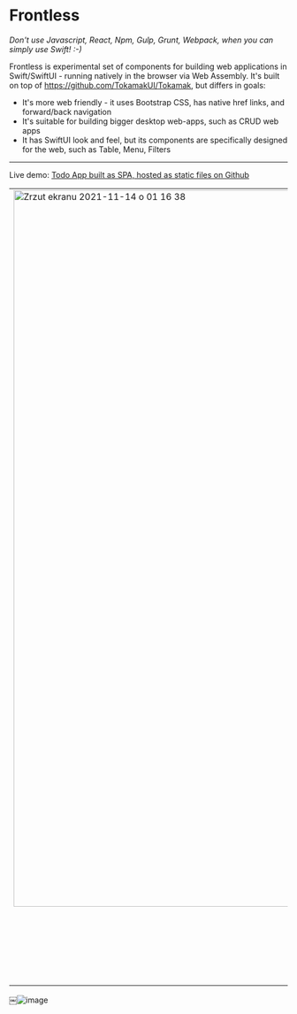 # Frontless 


_Don't use Javascript, React, Npm, Gulp, Grunt, Webpack, when you can simply use Swift! :-)_

Frontless is experimental set of components for building web applications in Swift/SwiftUI - running natively in the browser via Web Assembly.
It's built on top of https://github.com/TokamakUI/Tokamak, but differs in goals:

* It's more web friendly - it uses Bootstrap CSS, has native href links, and forward/back navigation
* It's suitable for building bigger desktop web-apps, such as CRUD web apps
* It has SwiftUI look and feel, but its components are specifically designed for the web, such as Table, Menu, Filters



----------
Live demo: [Todo App built as SPA, hosted as static files on Github](https://www.marcinkliks.pl/okrasa/?#ListOKR)

<table><tr><td  valign="top">
<img width="1296" alt="Zrzut ekranu 2021-11-14 o 01 16 38" src="https://user-images.githubusercontent.com/552398/141662861-9919f551-7fad-4f99-9cca-2fcc337cafd2.png">
  </td><td  valign="top">
<img width="1434" alt="Zrzut ekranu 2021-11-14 o 01 17 11" src="https://user-images.githubusercontent.com/552398/141662887-9d2c77aa-be2a-46a8-a70c-b202132b5ed2.png">
  </td></tr></table>



￼![image](https://user-images.githubusercontent.com/552398/111958567-abd9ec00-8aed-11eb-8394-7f41b9eaf192.png)



